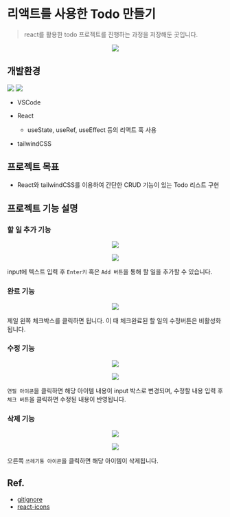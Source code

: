 # 리액트를 사용한 Todo 만들기

> react를 활용한 todo 프로젝트를 진행하는 과정을 저장해둔 곳입니다.

<p align="center">
  <img src="https://github.com/ynnij/todo/assets/87576974/707c8547-222b-4cc7-a44e-77b88f5ca567">
</p>

## 개발환경
<img src="https://img.shields.io/badge/react-61DAFB?style=for-the-badge&logo=react&logoColor=black">
<img src="https://img.shields.io/badge/tailwindcss-06B6D4?style=for-the-badge&logo=tailwindcss&logoColor=white">

- VSCode

- React

  - useState, useRef, useEffect 등의 리액트 훅 사용

- tailwindCSS

## 프로젝트 목표

- React와 tailwindCSS를 이용하여 간단한 CRUD 기능이 있는 Todo 리스트 구현

## 프로젝트 기능 설명

### 할 일 추가 기능
<p align="center">
  <img src="https://github.com/ynnij/todo/assets/87576974/d0cfaa9e-ebaf-4b87-9dfa-b55d759fe806">
</p>

<p align="center">
  <img src="https://github.com/ynnij/todo/assets/87576974/b6dbcc6e-bfad-4d59-bce0-741b2f7d2d7a">
</p>

input에 텍스트 입력 후 `Enter키` 혹은 `Add 버튼`을 통해 할 일을 추가할 수 있습니다.

### 완료 기능
<p align="center">
  <img src="https://github.com/ynnij/todo/assets/87576974/3f43444d-afbf-47b7-9299-8f4043f9b818">
</p>

제일 왼쪽 체크박스를 클릭하면 됩니다. 이 때 체크완료된 할 일의 수정버튼은 비활성화 됩니다.

### 수정 기능
<p align="center">
  <img src="https://github.com/ynnij/todo/assets/87576974/c4f0eec2-b2bb-4f1c-8b68-e0203100e475">
</p>

<p align="center">
  <img src="https://github.com/ynnij/todo/assets/87576974/00fff80c-b8e3-485f-8362-cc45b83f6761">
</p>

`연필 아이콘`을 클릭하면 해당 아이템 내용이 input 박스로 변경되며, 수정할 내용 입력 후 `체크 버튼`을 클릭하면 수정된 내용이 반영됩니다.

### 삭제 기능
<p align="center">
  <img src="https://github.com/ynnij/todo/assets/87576974/2055b0ad-abca-4df9-844e-7a03f5a36353">
</p>

<p align="center">
  <img src="https://github.com/ynnij/todo/assets/87576974/3f6d3af3-9b32-4ad7-aa36-357c3d71eef6">
</p>

오른쪽 `쓰레기통 아이콘`을 클릭하면 해당 아이템이 삭제됩니다.

## Ref.

- [gitignore](https://www.toptal.com/developers/gitignore)
- [react-icons](https://react-icons.github.io/react-icons/)
